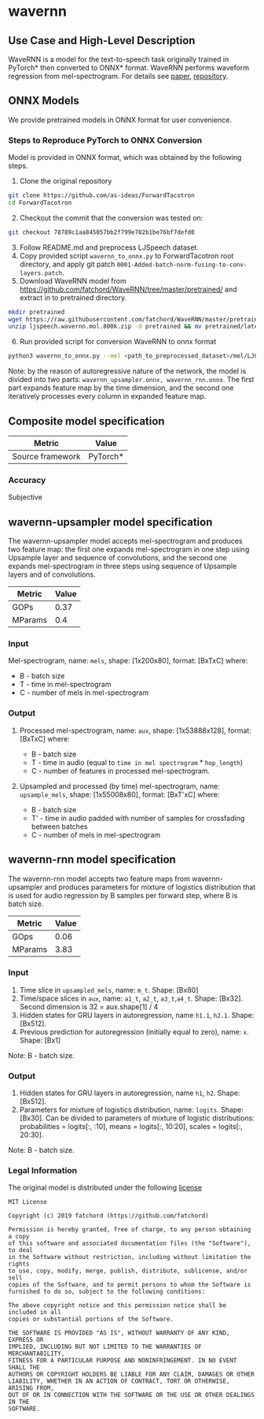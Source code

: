 # wavernn

## Use Case and High-Level Description

WaveRNN is a model for the text-to-speech task originally trained in PyTorch\*
then converted to ONNX\* format.
WaveRNN performs waveform regression from mel-spectrogram.
For details see [paper](https://arxiv.org/pdf/1703.10135.pdf), [repository](https://github.com/as-ideas/ForwardTacotron).

## ONNX Models
We provide pretrained models in ONNX format for user convenience.

### Steps to Reproduce PyTorch to ONNX Conversion
Model is provided in ONNX format, which was obtained by the following steps.

1. Clone the original repository
```sh
git clone https://github.com/as-ideas/ForwardTacotron
cd ForwardTacotron
```
2. Checkout the commit that the conversion was tested on:
```sh
git checkout 78789c1aa845057bb2f799e702b1be76bf7defd0
```
3. Follow README.md and preprocess LJSpeech dataset.
4. Copy provided script `wavernn_to_onnx.py` to ForwardTacotron root directory, and apply git patch `0001-Added-batch-norm-fusing-to-conv-layers.patch`.
5. Download WaveRNN model from https://github.com/fatchord/WaveRNN/tree/master/pretrained/ and extract in to pretrained directory.
```sh
mkdir pretrained
wget https://raw.githubusercontent.com/fatchord/WaveRNN/master/pretrained/ljspeech.wavernn.mol.800k.zip
unzip ljspeech.wavernn.mol.800k.zip -d pretrained && mv pretrained/latest_weights.pyt pretrained/wave_800K.pyt
```
6. Run provided script for conversion WaveRNN to onnx format
```sh
python3 wavernn_to_onnx.py --mel <path_to_preprocessed_dataset>/mel/LJ008-0254.npy --voc_weights pretrained/wave_800K.pyt --hp_file hparams.py --batched
```
Note: by the reason of autoregressive nature of the network, the model is divided into two parts: `wavernn_upsampler.onnx, wavernn_rnn.onnx`. The first part expands feature map by the time dimension, and the second one iteratively processes every column in expanded feature map.

## Composite model specification

| Metric                          | Value                                     |
|---------------------------------|-------------------------------------------|
| Source framework                | PyTorch*                                  |

### Accuracy

Subjective

## wavernn-upsampler model specification

The wavernn-upsampler model accepts mel-spectrogram and produces two feature map: the first one expands mel-spectrogram in one step using Upsample layer and sequence of convolutions, and the second one expands mel-spectrogram in three steps using sequence of Upsample layers and of convolutions.

| Metric                          | Value                                     |
|---------------------------------|-------------------------------------------|
| GOPs                            | 0.37                                      |
| MParams                         | 0.4                                       |

### Input

Mel-spectrogram, name: `mels`, shape: [1x200x80], format: [BxTxC]
where:

   - B - batch size
   - T - time in mel-spectrogram
   - C - number of mels in mel-spectrogram

### Output

1. Processed mel-spectrogram, name: `aux`, shape: [1x53888x128], format: [BxTxC]
where:
   - B - batch size
   - T - time in audio (equal to `time in mel spectrogram` * `hop_length`)
   - C - number of features in processed mel-spectrogram.

2. Upsampled and processed (by time) mel-spectrogram, name: `upsample_mels`, shape: [1x55008x80], format: [BxT'xC]
where:
   - B - batch size
   - T' - time in audio padded with number of samples for crossfading between batches
   - C - number of mels in mel-spectrogram


## wavernn-rnn model specification
The wavernn-rnn model accepts two feature maps from wavernn-upsampler and produces parameters for mixture of logistics distribution that is used for audio regression by B samples per forward step, where B is batch size.

| Metric                          | Value                                     |
|---------------------------------|-------------------------------------------|
| GOps                            | 0.06                                      |
| MParams                         | 3.83                                      |

### Input
1. Time slice in `upsampled_mels`, name: `m_t`. Shape: [Bx80]
2. Time/space slices in `aux`, name: `a1_t`, `a2_t`, `a3_t`,`a4_t`. Shape: [Bx32]. Second dimension is 32 = aux.shape[1] / 4
3. Hidden states for GRU layers in autoregression, name `h1.1`, `h2.1`. Shape: [Bx512].
4. Previous prediction for autoregression (initially equal to zero), name: `x`. Shape: [Bx1]

Note: B - batch size.

### Output
1. Hidden states for GRU layers in autoregression, name `h1`, `h2`. Shape: [Bx512].
2. Parameters for mixture of logistics distribution, name: `logits`. Shape: [Bx30]. Can be divided to parameters of mixture of logistic distributions: probabilities = logits[:, :10], means = logits[:, 10:20], scales = logits[:, 20:30].

Note: B - batch size.

### Legal Information

The original model is distributed under the following
[license](https://github.com/fatchord/WaveRNN/blob/master/LICENSE.txt)

```
MIT License

Copyright (c) 2019 fatchord (https://github.com/fatchord)

Permission is hereby granted, free of charge, to any person obtaining a copy
of this software and associated documentation files (the "Software"), to deal
in the Software without restriction, including without limitation the rights
to use, copy, modify, merge, publish, distribute, sublicense, and/or sell
copies of the Software, and to permit persons to whom the Software is
furnished to do so, subject to the following conditions:

The above copyright notice and this permission notice shall be included in all
copies or substantial portions of the Software.

THE SOFTWARE IS PROVIDED "AS IS", WITHOUT WARRANTY OF ANY KIND, EXPRESS OR
IMPLIED, INCLUDING BUT NOT LIMITED TO THE WARRANTIES OF MERCHANTABILITY,
FITNESS FOR A PARTICULAR PURPOSE AND NONINFRINGEMENT. IN NO EVENT SHALL THE
AUTHORS OR COPYRIGHT HOLDERS BE LIABLE FOR ANY CLAIM, DAMAGES OR OTHER
LIABILITY, WHETHER IN AN ACTION OF CONTRACT, TORT OR OTHERWISE, ARISING FROM,
OUT OF OR IN CONNECTION WITH THE SOFTWARE OR THE USE OR OTHER DEALINGS IN THE
SOFTWARE.
```
